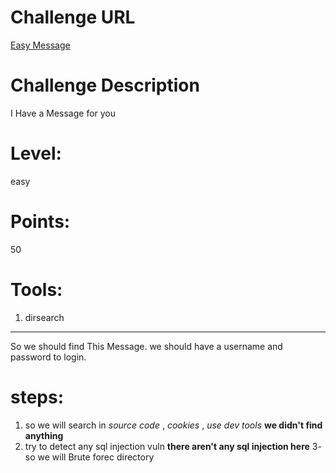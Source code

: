 Challenge URL
===============
[Easy Message](https://cybertalents.com/challenges/web/easy-message )

Challenge Description
===============
I Have a Message for you

Level:
===============
easy

Points:
===============
50

Tools:
===============
1. dirsearch

___
So we should find This Message.
we should have a username and password to login.
# steps:

1. so we will search in *source code* , *cookies* , *use dev tools* <b color="red">we didn't find anything</b>
2. try to detect any sql injection vuln **there aren't any sql injection here**
3- so we will Brute forec directory
